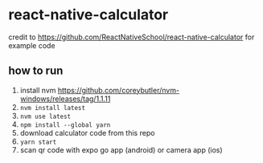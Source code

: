 # react-native-calculator

credit to https://github.com/ReactNativeSchool/react-native-calculator for example code
 
## how to run

1. install nvm https://github.com/coreybutler/nvm-windows/releases/tag/1.1.11
2. `nvm install latest`
2. `nvm use latest`
3. `npm install --global yarn`
4. download calculator code from this repo
5. `yarn start`
6. scan qr code with expo go app (android) or camera app (ios)
